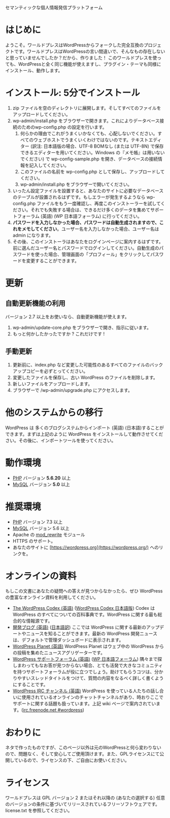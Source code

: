 セマンティックな個人情報発信プラットフォーム

# はじめに
ようこそ。ワールドプレスはWordPressからフォークした完全互換のプロジェクトです。ワールドプレスはWordPressの言い間違いで、そんなもの存在しないと思っていませんでしたか？だから、作りました！
このワールドプレスを使っても、WordPressと全く同じ機能が使えますし、プラグイン・テーマも同様にインストール、動作します。

# インストール: 5分でインストール
1. zip ファイルを空のディレクトリに展開します。そしてすべてのファイルをアップロードしてください。
2. wp-admin/install.php をブラウザーで開きます。これによりデータベース接続のためのwp-config.php の設定を行います。 
    1. 何らかの理由でこれがうまくいかなくても、心配しないでください。すべてのウェブホストでうまくいくわけではないのです。テキストエディター (訳注: 日本語版の場合、UTF-8 BOMなし (または UTF-8N) で保存できるエディターを用いてください。Windows の『メモ帳』は用いないでください) で wp-config-sample.php を開き、データベースの接続情報を記入してください。
    2. このファイルの名前を wp-config.php として保存し、アップロードしてください。
    3. wp-admin/install.php をブラウザーで開いてください。
3. いったん設定ファイルを設置すると、あなたのサイトに必要なデータベースのテーブルが設置されるはずです。もしエラーが発生するようなら wp-config.php ファイルをもう一度確認し、再度このインストーラーを試してください。それでも失敗する場合は、できるだけ多くのデータを集めてサポートフォーラム (英語) (WP 日本語フォーラム) に行ってください。
4. **パスワードを入力しなかった場合、パスワードは自動生成されますので、これをメモしてください**。ユーザー名を入力しなかった場合、ユーザー名は admin になります。
5. その後、このインストーラはあなたをログインページに案内するはずです。前に選んだユーザー名とパスワードでログインしてください。自動生成のパスワードを使った場合、管理画面の「プロフィール」をクリックしてパスワードを変更することができます。

# 更新
## 自動更新機能の利用
バージョン 2.7 以上をお使いなら、自動更新機能が使えます。
1. wp-admin/update-core.php をブラウザーで開き、指示に従います。
2. もっと何かしたかったですか ? これだけです !

## 手動更新
1. 更新前に、index.php など変更した可能性のあるすべてのファイルのバックアップコピーを必ずとってください。
2. 変更したファイルを保存し、古い WordPress のファイルを削除します。
3. 新しいファイルをアップロードします。
4. ブラウザーで /wp-admin/upgrade.php にアクセスします。

# 他のシステムからの移行
WordPress は 多くのブログシステムからインポート (英語) (日本語)することができます。まずは上記のように WordPress をインストールして動作させてください。その後に、インポートツールを使ってください。

# 動作環境
* [PHP](https://secure.php.net/) バージョン **5.6.20** 以上
* [MySQL](https://www.mysql.com/) バージョン **5.0** 以上

# 推奨環境
* [PHP](https://secure.php.net/) バージョン 7.3 以上
* [MySQL](https://www.mysql.com/) バージョン 5.6 以上
* Apache の [mod_rewrite](http://httpd.apache.org/docs/2.2/mod/mod_rewrite.html) モジュール
* HTTPS のサポート。
* あなたのサイトに [https://wordpress.org](https://wordpress.org/) へのリンクを。

# オンラインの資料
もしこの文書にあなたの疑問への答えが見つからなかったら、ぜひ WordPress の豊富なオンライン資料を利用してください。

* [The WordPress Codex (英語)](https://codex.wordpress.org/) ([WordPress Codex 日本語版](wpdocs.osdn.jp))
    Codex は WordPress のすべてについての百科事典です。WordPress に関する最も総合的な情報源です。
* [開発ブログ (英語)](https://wordpress.org/news/) ([日本語訳](https://ja.wordpress.org/news/))
    ここでは WordPress に関する最新のアップデートやニュースを知ることができます。最新の WordPress 開発ニュースは、デフォルトで管理ダッシュボードに表示されます。
* [WordPress Planet (英語)](https://planet.wordpress.org/)
    WordPress Planet はウェブ中の WordPress からの投稿を集めたニュースアグリゲーターです。
* [WordPress サポートフォーラム (英語)](https://wordpress.org/support/) ([WP 日本語フォーラム](https://ja.wordpress.org/support/))
    隅々まで探しまわってもなお答が見つからない場合、とても活発で大きなコミュニティを持つサポートフォーラムが役に立つでしょう。助けてもらうコツは、分かりやすいスレッドタイトルをつけて、質問の内容をなるべく詳しく書くようにすることです。
* [WordPress IRC チャンネル (英語)](https://codex.wordpress.org/IRC)
    WordPress を使っている人たちの話し合いに使用されているオンラインのチャットチャンネルがあり、時おりここでサポートに関する話題も扱っています。上記 wiki ページで案内されています。([irc.freenode.net #wordpress](irc://irc.freenode.net/wordpress)) 

# おわりに
ネタで作ったものですが、このページ以外は元のWordPressと何ら変わりないので、問題なく、そして安心してご使用頂けます。また、GPLライセンスにて公開しているので、ライセンスの下、ご自由にお使いください。

# ライセンス
ワールドプレスは GPL バージョン 2 またはそれ以降の (あなたの選択する) 任意のバージョンの条件に基づいてリリースされているフリーソフトウェアです。license.txt を参照してください。
